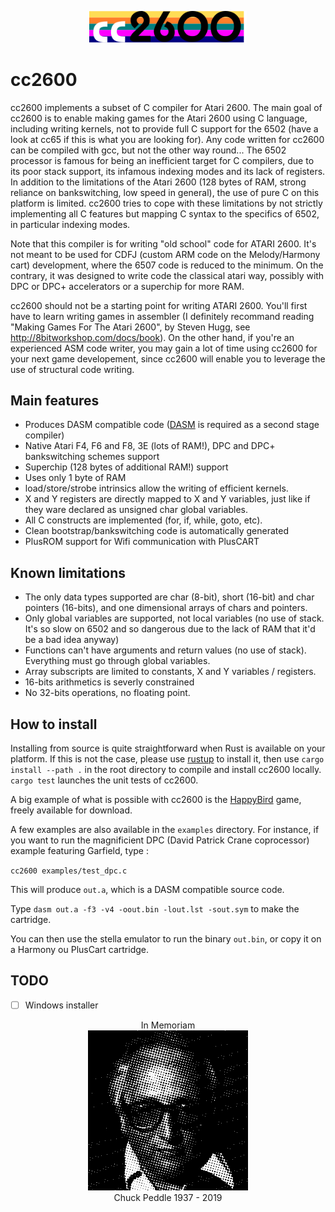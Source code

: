 <p align="center">
  <img width="50%" src="misc/cc2600.svg" />
</p>

# cc2600

cc2600 implements a subset of C compiler for Atari 2600. The main goal of cc2600 is to enable making games for the Atari 2600
using C language, including writing kernels, not to provide full C support for the 6502 
(have a look at cc65 if this is what you are looking for). Any code written for cc2600 can be compiled with gcc, but not
the other way round... The 6502 processor is famous for being an inefficient target for C compilers, due to its poor
stack support, its infamous indexing modes and its lack of registers. In addition to the limitations of the Atari 2600 (128
bytes of RAM, strong reliance on bankswitching, low speed in general), the use of pure C on this platform is limited.
cc2600 tries to cope with these limitations by not strictly implementing all C features but mapping C syntax to the specifics of 6502,
in particular indexing modes.

Note that this compiler is for writing "old school" code for ATARI 2600. It's not meant to be used for CDFJ (custom ARM
code on the Melody/Harmony cart) development, where the 6507 code is reduced to the minimum. On the contrary, it was
designed to write code the classical atari way, possibly with DPC or DPC+ accelerators or a superchip for more RAM.

cc2600 should not be a starting point for writing ATARI 2600. You'll first have to learn writing games
in assembler (I definitely recommand reading "Making Games For The Atari 2600", by Steven Hugg, see http://8bitworkshop.com/docs/book).
On the other hand, if you're an experienced ASM code writer, you may gain a lot of time using cc2600 for your
next game developement, since cc2600 will enable you to leverage the use of structural code writing.


## Main features


- Produces DASM compatible code ([DASM](https://github.com/dasm-assembler/dasm) is required as a second stage compiler) 
- Native Atari F4, F6 and F8, 3E (lots of RAM!), DPC and DPC+ bankswitching schemes support
- Superchip (128 bytes of additional RAM!) support
- Uses only 1 byte of RAM
- load/store/strobe intrinsics allow the writing of efficient kernels.
- X and Y registers are directly mapped to X and Y variables, just like if they ware declared as unsigned char global variables.
- All C constructs are implemented (for, if, while, goto, etc).
- Clean bootstrap/bankswitching code is automatically generated
- PlusROM support for Wifi communication with PlusCART

## Known limitations


- The only data types supported are char (8-bit), short (16-bit) and char pointers (16-bits), and one dimensional arrays of chars and pointers.
- Only global variables are supported, not local variables (no use of stack. It's so slow on 6502 and so dangerous due
    to the lack of RAM that it'd be a bad idea anyway)
- Functions can't have arguments and return values (no use of stack). Everything must go through global variables.
- Array subscripts are limited to constants, X and Y variables / registers.
- 16-bits arithmetics is severly constrained
- No 32-bits operations, no floating point.

## How to install

Installing from source is quite straightforward when Rust is available on your platform. If this is not the case, please
use [rustup](https://www.rust-lang.org/tools/install) to install it, then use `cargo install --path .` in the root
directory to compile and install cc2600 locally. `cargo test` launches the unit tests of cc2600.

A big example of what is possible with cc2600 is the [HappyBird](https://github.com/steux/happybird) game, freely available for download.

A few examples are also available in the `examples` directory. For instance, if you want to run the magnificient DPC (David
Patrick Crane coprocessor) example featuring Garfield, type :

`cc2600 examples/test_dpc.c`

This will produce `out.a`, which is a DASM compatible source code.

Type `dasm out.a -f3 -v4 -oout.bin -lout.lst -sout.sym` to make the cartridge.

You can then use the stella emulator to run the binary `out.bin`, or copy it on a Harmony ou PlusCart cartridge.

## TODO

- [ ] Windows installer

<p align="center">
  In Memoriam</br>
  <img src="misc/Chuck Peddle.png" /></br>
  Chuck Peddle 1937 - 2019
</p>

